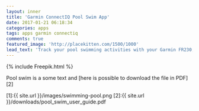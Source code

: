 ```yaml
---
layout: inner
title: 'Garmin ConnectIQ Pool Swim App'
date: 2017-01-21 06:18:34
categories: apps
tags: apps garmin connectiq
comments: true
featured_image: 'http://placekitten.com/1500/1000'
lead_text: 'Track your pool swimming activities with your Garmin FR230, FR235 and FR630'
---
```


{% include Freepik.html %}

Pool swim is a 
some text and [here is possible to download the file in PDF][2]


[1]:{{ site.url }}/images/swimming-pool.png
[2]:{{ site.url }}/downloads/pool_swim_user_guide.pdf
